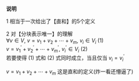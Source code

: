 **说明**  
  
1 相当于一次给出了【直和】的5个定义  
  
2 对【分块表示唯一】的理解  
 $\forall v\in V,\ v=v_1+v_2+\cdots+v_m,\ v_i\in V_i\ (1)$   
 $v=v_1^\prime+v_2^\prime+\cdots+v_m^\prime,\ v_i^\prime\in V_i\ (2)$   
若要使得 $(1)$ 式和 $(2)$ 式同时成立，当且仅当  $v_i=v_i^\prime$   
  
 $v=v_1+v_2+\cdots+v_m$ 这是直和的定义(炸一看还懵逼了)  
